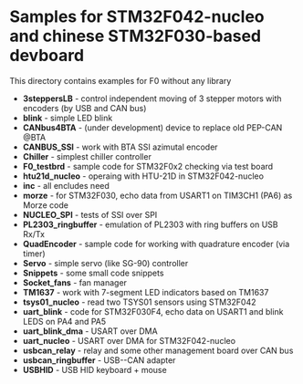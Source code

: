 Samples for STM32F042-nucleo and chinese STM32F030-based devboard
=================================

This directory contains examples for F0 without any library

- **3steppersLB** - control independent moving of 3 stepper motors with encoders (by USB and CAN bus)
- **blink** - simple LED blink
- **CANbus4BTA** - (under development) device to replace old PEP-CAN @BTA
- **CANBUS_SSI** - work with BTA SSI azimutal encoder
- **Chiller** - simplest chiller controller
- **F0_testbrd** - sample code for STM32F0x2 checking via test board
- **htu21d_nucleo** - operaing with HTU-21D in STM32F042-nucleo
- **inc** - all encludes need
- **morze** - for STM32F030, echo data from USART1 on TIM3CH1 (PA6) as Morze code
- **NUCLEO_SPI** - tests of SSI over SPI
- **PL2303_ringbuffer** - emulation of PL2303 with ring buffers on USB Rx/Tx 
- **QuadEncoder** - sample code for working with quadrature encoder (via timer)
- **Servo** - simple servo (like SG-90) controller
- **Snippets** - some small code snippets
- **Socket_fans** - fan manager
- **TM1637** - work with 7-segment LED indicators based on TM1637
- **tsys01_nucleo** - read two TSYS01 sensors using STM32F042
- **uart_blink** - code for STM32F030F4, echo data on USART1 and blink LEDS on PA4 and PA5
- **uart_blink_dma** - USART over DMA
- **uart_nucleo** - USART over DMA for STM32F042-nucleo
- **usbcan_relay** - relay and some other management board over CAN bus
- **usbcan_ringbuffer** - USB--CAN adapter
- **USBHID** - USB HID keyboard + mouse
